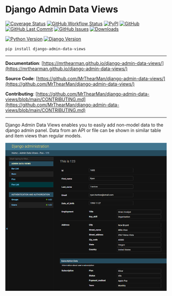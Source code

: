 # Django Admin Data Views

[![Coverage Status][coverage-badge]][coverage]
[![GitHub Workflow Status][status-badge]][status]
[![PyPI][pypi-badge]][pypi]
[![GitHub][licence-badge]][licence]
[![GitHub Last Commit][repo-badge]][repo]
[![GitHub Issues][issues-badge]][issues]
[![Downloads][downloads-badge]][pypi]

[![Python Version][version-badge]][pypi]
[![Django Version][django-badge]][pypi]

```shell
pip install django-admin-data-views
```

---

**Documentation**: [https://mrthearman.github.io/django-admin-data-views/](https://mrthearman.github.io/django-admin-data-views/)

**Source Code**: [https://github.com/MrThearMan/django-admin-data-views/](https://github.com/MrThearMan/django-admin-data-views/)

**Contributing**: [https://github.com/MrThearMan/django-admin-data-views/blob/main/CONTRIBUTING.md](https://github.com/MrThearMan/django-admin-data-views/blob/main/CONTRIBUTING.md)

---

Django Admin Data Views enables you to easily add non-model data to the django admin panel.
Data from an API or file can be shown in similar table and item views than regular models.


![Example](https://github.com/MrThearMan/django-admin-data-views/raw/main/docs/img/example.png?raw=true)


[coverage-badge]: https://coveralls.io/repos/github/MrThearMan/django-admin-data-views/badge.svg?branch=main
[status-badge]: https://img.shields.io/github/actions/workflow/status/MrThearMan/django-admin-data-views/test.yml?branch=main
[pypi-badge]: https://img.shields.io/pypi/v/django-admin-data-views
[licence-badge]: https://img.shields.io/github/license/MrThearMan/django-admin-data-views
[repo-badge]: https://img.shields.io/github/last-commit/MrThearMan/django-admin-data-views
[issues-badge]: https://img.shields.io/github/issues-raw/MrThearMan/django-admin-data-views
[version-badge]: https://img.shields.io/pypi/pyversions/django-admin-data-views
[downloads-badge]: https://img.shields.io/pypi/dm/django-admin-data-views
[django-badge]: https://img.shields.io/pypi/djversions/django-admin-data-views

[coverage]: https://coveralls.io/github/MrThearMan/django-admin-data-views?branch=main
[status]: https://github.com/MrThearMan/django-admin-data-views/actions/workflows/test.yml
[pypi]: https://pypi.org/project/django-admin-data-views
[licence]: https://github.com/MrThearMan/django-admin-data-views/blob/main/LICENSE
[repo]: https://github.com/MrThearMan/django-admin-data-views/commits/main
[issues]: https://github.com/MrThearMan/django-admin-data-views/issues
